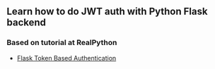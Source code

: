 ## Learn how to do JWT auth with Python Flask backend

### Based on tutorial at RealPython

-   [Flask Token Based Authentication](https://realpython.com/token-based-authentication-with-flask)
